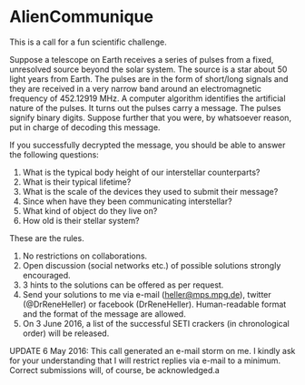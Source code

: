 # AlienCommunique

This is a call for a fun scientific challenge.

Suppose a telescope on Earth receives a series of pulses from a fixed, unresolved source beyond the solar system. The source is a star about 50 light years from Earth. The pulses are in the form of short/long signals and they are received in a very narrow band around an electromagnetic frequency of 452.12919 MHz. A computer algorithm identifies the artificial nature of the pulses. It turns out the pulses carry a message. The pulses signify binary digits. Suppose further that you were, by whatsoever reason, put in charge of decoding this message.

If you successfully decrypted the message, you should be able to answer the following questions:

1. What is the typical body height of our interstellar counterparts?
2. What is their typical lifetime?
3. What is the scale of the devices they used to submit their message?
4. Since when have they been communicating interstellar?
5. What kind of object do they live on?
6. How old is their stellar system?

These are the rules.

1. No restrictions on collaborations.
2. Open discussion (social networks etc.) of possible solutions strongly encouraged.
3. 3 hints to the solutions can be offered as per request.
4. Send your solutions to me via e-mail (heller@mps.mpg.de), twitter (@DrReneHeller) or facebook (DrReneHeller). Human-readable format and the format of the message are allowed.
5. On 3 June 2016, a list of the successful SETI crackers (in chronological order) will be released.

UPDATE 6 May 2016: This call generated an e-mail storm on me. I kindly ask for your understanding that I will restrict replies via e-mail to a minimum. Correct submissions will, of course, be acknowledged.a

